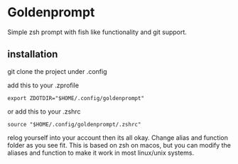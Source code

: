 # Goldenprompt

Simple zsh prompt with fish like functionality and git support.

## installation

git clone the project under .config

add this to your .zprofile
```
export ZDOTDIR="$HOME/.config/goldenprompt"
```

or add this to your .zshrc
```
source "$HOME/.config/goldenprompt/.zshrc"
```

relog yourself into your account then its all okay.
Change alias and function folder as you see fit.
This is based on zsh on macos, but you can modify the aliases and function to make it work in most linux/unix systems.

